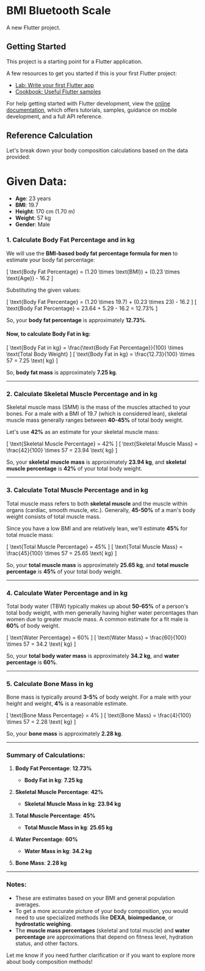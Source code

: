 # BMI Bluetooth Scale

A new Flutter project.

## Getting Started

This project is a starting point for a Flutter application.

A few resources to get you started if this is your first Flutter project:

- [Lab: Write your first Flutter app](https://docs.flutter.dev/get-started/codelab)
- [Cookbook: Useful Flutter samples](https://docs.flutter.dev/cookbook)

For help getting started with Flutter development, view the
[online documentation](https://docs.flutter.dev/), which offers tutorials,
samples, guidance on mobile development, and a full API reference.

## Reference Calculation

Let's break down your body composition calculations based on the data provided:

# Given Data:

- **Age**: 23 years
- **BMI**: 19.7
- **Height**: 170 cm (1.70 m)
- **Weight**: 57 kg
- **Gender**: Male

### **1. Calculate Body Fat Percentage and in kg**

We will use the **BMI-based body fat percentage formula for men** to estimate your body fat percentage:

\[
\text{Body Fat Percentage} = (1.20 \times \text{BMI}) + (0.23 \times \text{Age}) - 16.2
\]

Substituting the given values:

\[
\text{Body Fat Percentage} = (1.20 \times 19.7) + (0.23 \times 23) - 16.2
\]
\[
\text{Body Fat Percentage} = 23.64 + 5.29 - 16.2 = 12.73\%
\]

So, your **body fat percentage** is approximately **12.73%**.

#### Now, to calculate **Body Fat in kg**:

\[
\text{Body Fat in kg} = \frac{\text{Body Fat Percentage}}{100} \times \text{Total Body Weight}
\]
\[
\text{Body Fat in kg} = \frac{12.73}{100} \times 57 = 7.25 \text{ kg}
\]

So, **body fat mass** is approximately **7.25 kg**.

---

### **2. Calculate Skeletal Muscle Percentage and in kg**

Skeletal muscle mass (SMM) is the mass of the muscles attached to your bones. For a male with a BMI of 19.7 (which is considered lean), skeletal muscle mass generally ranges between **40-45%** of total body weight.

Let's use **42%** as an estimate for your skeletal muscle mass:

\[
\text{Skeletal Muscle Percentage} = 42\%
\]
\[
\text{Skeletal Muscle Mass} = \frac{42}{100} \times 57 = 23.94 \text{ kg}
\]

So, your **skeletal muscle mass** is approximately **23.94 kg**, and **skeletal muscle percentage** is **42%** of your total body weight.

---

### **3. Calculate Total Muscle Percentage and in kg**

Total muscle mass refers to both **skeletal muscle** and the muscle within organs (cardiac, smooth muscle, etc.). Generally, **45-50%** of a man's body weight consists of total muscle mass.

Since you have a low BMI and are relatively lean, we'll estimate **45%** for total muscle mass:

\[
\text{Total Muscle Percentage} = 45\%
\]
\[
\text{Total Muscle Mass} = \frac{45}{100} \times 57 = 25.65 \text{ kg}
\]

So, your **total muscle mass** is approximately **25.65 kg**, and **total muscle percentage** is **45%** of your total body weight.

---

### **4. Calculate Water Percentage and in kg**

Total body water (TBW) typically makes up about **50-65%** of a person's total body weight, with men generally having higher water percentages than women due to greater muscle mass. A common estimate for a fit male is **60%** of body weight.

\[
\text{Water Percentage} = 60\%
\]
\[
\text{Water Mass} = \frac{60}{100} \times 57 = 34.2 \text{ kg}
\]

So, your **total body water mass** is approximately **34.2 kg**, and **water percentage** is **60%**.

---

### **5. Calculate Bone Mass in kg**

Bone mass is typically around **3-5%** of body weight. For a male with your height and weight, **4%** is a reasonable estimate.

\[
\text{Bone Mass Percentage} = 4\%
\]
\[
\text{Bone Mass} = \frac{4}{100} \times 57 = 2.28 \text{ kg}
\]

So, your **bone mass** is approximately **2.28 kg**.

---

### **Summary of Calculations:**

1. **Body Fat Percentage**: **12.73%**
   - **Body Fat in kg**: **7.25 kg**
2. **Skeletal Muscle Percentage**: **42%**
   - **Skeletal Muscle Mass in kg**: **23.94 kg**
3. **Total Muscle Percentage**: **45%**

   - **Total Muscle Mass in kg**: **25.65 kg**

4. **Water Percentage**: **60%**

   - **Water Mass in kg**: **34.2 kg**

5. **Bone Mass**: **2.28 kg**

---

### **Notes:**

- These are estimates based on your BMI and general population averages.
- To get a more accurate picture of your body composition, you would need to use specialized methods like **DEXA**, **bioimpedance**, or **hydrostatic weighing**.
- The **muscle mass percentages** (skeletal and total muscle) and **water percentage** are approximations that depend on fitness level, hydration status, and other factors.

Let me know if you need further clarification or if you want to explore more about body composition methods!
